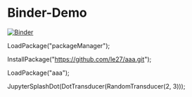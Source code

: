 # Binder-Demo
[![Binder](https://mybinder.org/badge_logo.svg)](https://mybinder.org/v2/gh/le27/Binder-Demo/master)


LoadPackage("packageManager");

InstallPackage("https://github.com/le27/aaa.git");

LoadPackage("aaa");

JupyterSplashDot(DotTransducer(RandomTransducer(2, 3)));
